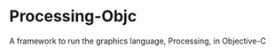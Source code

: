 Processing-Objc
===============

A framework to run the graphics language, Processing, in Objective-C
